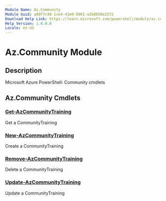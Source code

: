 ```yaml
---
Module Name: Az.Community
Module Guid: a80f7c48-1ce4-41e0-8901-a2b8658e2572
Download Help Link: https://learn.microsoft.com/powershell/module/az.community
Help Version: 1.0.0.0
Locale: en-US
---
```


# Az.Community Module
## Description
Microsoft Azure PowerShell: Community cmdlets

## Az.Community Cmdlets
### [Get-AzCommunityTraining](Get-AzCommunityTraining.md)
Get a CommunityTraining

### [New-AzCommunityTraining](New-AzCommunityTraining.md)
Create a CommunityTraining

### [Remove-AzCommunityTraining](Remove-AzCommunityTraining.md)
Delete a CommunityTraining

### [Update-AzCommunityTraining](Update-AzCommunityTraining.md)
Update a CommunityTraining

